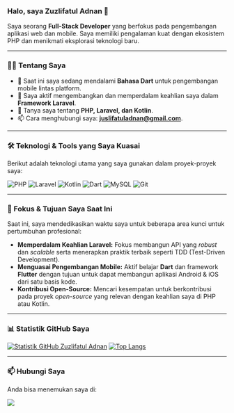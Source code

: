 ### Halo, saya Zuzlifatul Adnan 👋

Saya seorang **Full-Stack Developer** yang berfokus pada pengembangan aplikasi web dan mobile. Saya memiliki pengalaman kuat dengan ekosistem PHP dan menikmati eksplorasi teknologi baru.

---

### 👨‍💻 Tentang Saya

- 🌱 Saat ini saya sedang mendalami **Bahasa Dart** untuk pengembangan mobile lintas platform.
- 🔭 Saya aktif mengembangkan dan memperdalam keahlian saya dalam **Framework Laravel**.
- 💬 Tanya saya tentang **PHP, Laravel, dan Kotlin**.
- 📫 Cara menghubungi saya: **juslifatuladnan@gmail.com**.

---

### 🛠️ Teknologi & Tools yang Saya Kuasai

Berikut adalah teknologi utama yang saya gunakan dalam proyek-proyek saya:

![PHP](https://img.shields.io/badge/PHP-%23777BB4.svg?style=for-the-badge&logo=php&logoColor=white)
![Laravel](https://img.shields.io/badge/Laravel-%23FF2D20.svg?style=for-the-badge&logo=laravel&logoColor=white)
![Kotlin](https://img.shields.io/badge/Kotlin-%237F52FF.svg?style=for-the-badge&logo=kotlin&logoColor=white)
![Dart](https://img.shields.io/badge/Dart-%230175C2.svg?style=for-the-badge&logo=dart&logoColor=white)
![MySQL](https://img.shields.io/badge/MySQL-%234479A1.svg?style=for-the-badge&logo=mysql&logoColor=white)
![Git](https://img.shields.io/badge/Git-%23F05033.svg?style=for-the-badge&logo=git&logoColor=white)

---
### 🎯 Fokus & Tujuan Saya Saat Ini

Saat ini, saya mendedikasikan waktu saya untuk beberapa area kunci untuk pertumbuhan profesional:

- **Memperdalam Keahlian Laravel:** Fokus membangun API yang *robust* dan *scalable* serta menerapkan praktik terbaik seperti TDD (Test-Driven Development).
- **Menguasai Pengembangan Mobile:** Aktif belajar **Dart** dan framework **Flutter** dengan tujuan untuk dapat membangun aplikasi Android & iOS dari satu basis kode.
- **Kontribusi Open-Source:** Mencari kesempatan untuk berkontribusi pada proyek *open-source* yang relevan dengan keahlian saya di PHP atau Kotlin.

---

### 📊 Statistik GitHub Saya

[![Statistik GitHub Zuzlifatul Adnan](https://github-readme-stats.vercel.app/api?username=ZuzlifatulAdnan&rank_icon=github&hide=contribs&count_private=true&layout=compact&theme=tokyonight)](https://github.com/ZuzlifatulAdnan)
[![Top Langs](https://github-readme-stats.vercel.app/api/top-langs/?username=ZuzlifatulAdnan&count_private=true&layout=compact&theme=tokyonight&show_icons=true)](https://github.com/ZuzlifatulAdnan/)

---

### 📫 Hubungi Saya

Anda bisa menemukan saya di:

[<img src="https://img.shields.io/badge/LinkedIn-0077B5?style=for-the-badge&logo=linkedin&logoColor=white" />](https://www.linkedin.com/in/zuzlifatul-adnan/)

